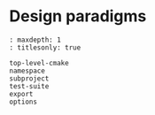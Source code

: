 # Design paradigms

```{toctree}
: maxdepth: 1
: titlesonly: true

top-level-cmake
namespace
subproject
test-suite
export
options
```
